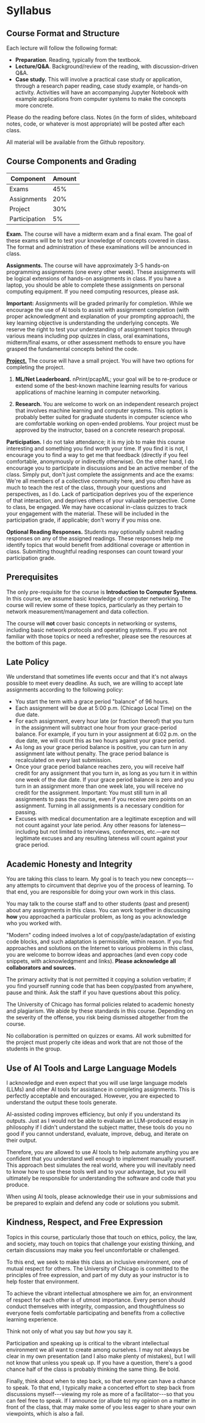 # Syllabus 

## Course Format and Structure

Each lecture will follow the following format:

* **Preparation**. Reading, typically from the textbook. 
* **Lecture/Q&A**. Background/review of the reading, with discussion-driven Q&A.
* **Case study.** This will involve a practical case study or application,
  through a research paper reading, case study example, or hands-on activity.
  Activities will have an accompanying Jupyter Notebook with
  example applications from computer systems to make the concepts more concrete.

Please do the reading before class. Notes (in the form of slides, whiteboard
notes, code, or whatever is most appropriate) will be posted after each
class.

All material will be available from the Github repository.

## Course Components and Grading

| Component     | Amount |
| --------      | ------ |
| Exams         | 45%    |
| Assignments   | 20%    |
| Project       | 30%    |
| Participation | 5%     |

**Exam.** The course will have a midterm exam and a final exam. The goal of these exams
will be to test your knowledge of concepts covered in class. The format and
administration of these examinations will be announced in class.

**Assignments.** The course will have approximately 3-5 hands-on programming
assignments (one every other week). These assignments will be logical
extensions of hands-on assignments in class. If you have a laptop, you should
be able to complete these assignments on personal computing equipment. If you
need computing resources, please ask.

**Important:** Assignments will be graded primarily for completion. While we
encourage the use of AI tools to assist with assignment completion (with proper
acknowledgment and explanation of your prompting approach), the key learning
objective is understanding the underlying concepts. We reserve the right to test
your understanding of assignment topics through various means including pop
quizzes in class, oral examinations, midterm/final exams, or other assessment
methods to ensure you have grasped the fundamental concepts behind the code.

**[Project.](assignments/project.md)** The course will have a small project. You will have two options
for completing the project. 

1. **ML/Net Leaderboard.** nPrint/pcapML; your goal will be to re-produce or extend some of the
   best-known machine learning results for various applications of machine
   learning in computer networking.

2. **Research.** You are welcome to work on an independent research project
   that involves machine learning and computer systems. This option is
   probably better suited for graduate students in computer science who are
   comfortable working on open-ended problems. Your project must be approved
   by the instructor, based on a concrete research proposal.
   
**Participation.** I do not take attendance; it is my job to make this course
interesting and something you find worth your time. If you find it is not, I
encourage you to find a way to get me that feedback (directly if you feel
comfortable, anonymously or indirectly otherwise). On the other hand, I do
encourage you to participate in discussions and be an active member of the
class. Simply put, don't just complete the assignments and ace the exams:
We're all members of a collective community here, and you often have as much
to teach the rest of the class, through your questions and perspectives, as I
do. Lack of participation deprives you of the experience of that interaction,
and deprives others of your valuable perspective. Come to class, be engaged.
We may have occasional in-class quizzes to track your engagement with the
material. These will be included in the participation grade, if applicable;
don't worry if you miss one.

**Optional Reading Responses.** Students may optionally submit reading
responses on any of the assigned readings. These responses help me identify
topics that would benefit from additional coverage or attention in class.
Submitting thoughtful reading responses can count toward your participation
grade.

## Prerequisites

The only pre-requisite for the course is **Introduction to Computer Systems**. In
this course, we assume basic knowledge of computer networking. The course will
review some of these topics, particularly as they pertain to network
measurement/management and data collection. 

The course will **not** cover basic concepts in networking or systems,
including basic network protocols and operating systems. If you are not
familiar with those topics or need a refresher, please see the resources at
the bottom of this page.

## Late Policy

We understand that sometimes life events occur and that it's not always
possible to meet every deadline. As such, we are willing to accept late
assignments according to the following policy:

* You start the term with a grace period "balance" of 96 hours.
* Each assignment will be due at 5:00 p.m. (Chicago Local Time) on the due date.
* For each assignment, every hour late (or fraction thereof) that you turn in
    the assignment will subtract one hour from your grace-period balance. For
    example, if you turn in your assignment at 6:02 p.m. on the due date, we will
    count this as two hours against your grace period.
* As long as your grace period balance is positive, you can turn in any
    assignment late without penalty. The grace period balance is recalculated 
    on every last submission.
* Once your grace period balance reaches zero, you will receive half credit for
    any assignment that you turn in, as long as you turn it in within one week of
    the due date. If your grace period balance is zero and you turn in an
    assignment more than one week late, you will receive no credit for the
    assignment. Important: You must still turn in all assignments to pass the
    course, even if you receive zero points on an assignment. Turning in all
    assignments is a necessary condition for passing.
* Excuses with medical documentation are a legitimate exception and will not
    count against your late period. Any other reasons for lateness—including but
    not limited to interviews, conferences, etc.—are not legitimate excuses and
    any resulting lateness will count against your grace period.

## Academic Honesty and Integrity

You are taking this class to learn. My goal is to teach you new concepts---any
attempts to circumvent that deprive you of the process of learning.  To that
end, you are responsible for doing your own work in this class. 

You may talk to the course staff and to other students (past and present)
about any assignments in this class. You can work together in discussing
**how** you approached a particular problem, as long as you acknowledge who
you worked with. 

"Modern" coding indeed involves a lot of copy/paste/adaptation of existing
code blocks, and such adaptation is permissible, within reason. If you find
approaches and solutions on the Internet to various problems in this class,
you are welcome to borrow ideas and approaches (and even copy code snippets,
with acknowledgment and links). **Please acknowledge all collaborators and
sources.** 

The primary activity that is not permitted it copying a solution
verbatim; if you find yourself running code that has been copy/pasted from
anywhere, pause and think. Ask the staff if you have questions about this
policy.

The University of Chicago has formal policies related to academic honesty and
plagiarism. We abide by these standards in this course. Depending on the
severity of the offense, you risk being dismissed altogether from the course.

No collaboration is permitted on quizzes or exams. All work submitted for the
project must properly cite ideas and work that are not those of the students
in the group.

## Use of AI Tools and Large Language Models

I acknowledge and even expect that you will use large language models (LLMs)
and other AI tools for assistance in completing assignments. This is perfectly
acceptable and encouraged. However, you are expected to understand the output
these tools generate.

AI-assisted coding improves efficiency, but only if you understand its outputs.
Just as I would not be able to evaluate an LLM-produced essay in philosophy if
I didn't understand the subject matter, these tools do you no good if you cannot
understand, evaluate, improve, debug, and iterate on their output.

Therefore, you are allowed to use AI tools to help automate anything you are
confident that you understand well enough to implement manually yourself. This
approach best simulates the real world, where you will inevitably need to know
how to use these tools well and to your advantage, but you will ultimately be
responsible for understanding the software and code that you produce.

When using AI tools, please acknowledge their use in your submissions and be
prepared to explain and defend any code or solutions you submit.

## Kindness, Respect, and Free Expression

Topics in this course, particularly those that touch on ethics, policy, the
law, and society,  may touch on topics that challenge your existing thinking,
and certain discussions may make you feel uncomfortable or challenged. 

To this end, we seek to make this class an inclusive environment, one of
mutual respect for others. The University of Chicago is committed to the
principles of free expression, and part of my duty as your instructor is to
help foster that environment. 

To achieve the vibrant intellectual atmosphere we aim for, an environment of
respect for each other is of utmost importance. Every person should conduct
themselves with integrity, compassion, and thoughtfulness so everyone feels
comfortable participating and benefits from a collective learning experience.

Think not only of what you say but *how* you say it.  

Participation and speaking up is critical to the vibrant intellectual
environment we all want to create among ourselves. I may not always be clear
in my own presentation (and I also make plenty of mistakes), but I will not
know that unless you speak up. If you have a question, there's a good chance
half of the class is probably thinking the same thing. Be bold.  

Finally, think about when to step back, so that everyone can have a chance to
speak.  To that end, I typically make a concerted effort to step back from
discussions myself---viewing my role as more of a facilitator---so that you
can feel free to speak. If I announce (or allude to) my opinion on a matter in
front of the class, that may make some of you less eager to share your own
viewpoints, which is also a fail.
